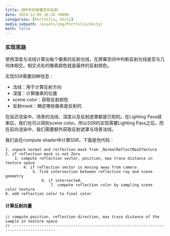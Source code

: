 ```yaml
---
title: URP中的屏幕空间反射
date: 2024-12-05 16:10 +0800
categories: [Portfolio, Unity]
media_subpath: /assets/img/Portfolio/Unity/
math: false
---
```


###  实现思路

使用深度与法线计算出每个像素的反射光线，在屏幕空间中判断反射光线是否与几何体相交。相交点处的像素颜色就是最终的反射颜色。

实现SSR需要四种信息：

- 法线：用于计算反射方向
- 深度：计算像素的位置
- scene color：获取反射颜色
- 反射mask：确定哪些像素是反射的

在延迟渲染中，场景的法线、深度以及反射遮罩都是已知的。在Lighting Pass结束后，我们也可以得到scene color。所以SSR的实现需要Lighting Pass之后。而在前向渲染中，我们需要额外获取反射遮罩与场景法线。

我们会在compute shader中计算SSR，下面是伪代码：

```
1. unpack normal and relfection mask from _NormalReflectMaskTexture
2. if reflection mask is not Zero
	3. compute reflection vector, position, max trace distance in texture space
		4. if reflection vector is moving away from camera
			5. find intersection between reflection ray and scene geometry
				6. if intersected, 
					7. compote reflection color by sampling scene color texture
8. add reflection color to final color
```

#### 计算反射向量

```
// compute position, reflection direction, max trace distance of the sample in texture space
// -----------------------------------------------------------------------------------------

```

